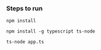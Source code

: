 ### Steps to run
```
npm install
```
```
npm install -g typescript ts-node
```
```
ts-node app.ts
```
